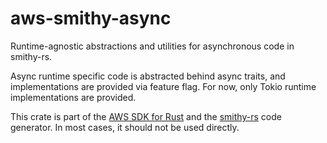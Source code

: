 # aws-smithy-async

Runtime-agnostic abstractions and utilities for asynchronous code in smithy-rs.

Async runtime specific code is abstracted behind async traits, and implementations are provided via feature flag. For
now, only Tokio runtime implementations are provided.

<!-- anchor_start:footer -->
This crate is part of the [AWS SDK for Rust](https://awslabs.github.io/aws-sdk-rust/) and the [smithy-rs](https://github.com/smithy-lang/smithy-rs) code generator. In most cases, it should not be used directly.
<!-- anchor_end:footer -->
